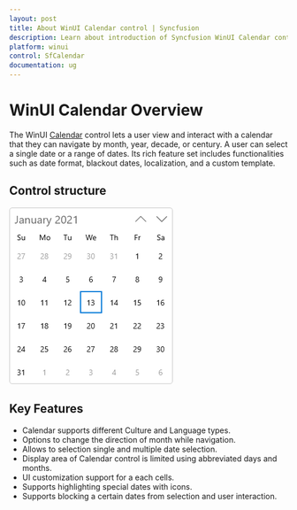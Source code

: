 ```yaml
---
layout: post
title: About WinUI Calendar control | Syncfusion
description: Learn about introduction of Syncfusion WinUI Calendar control and more details.
platform: winui
control: SfCalendar
documentation: ug
---
```


# WinUI Calendar Overview

The WinUI [Calendar](https://help.syncfusion.com/cr/winui/Syncfusion.UI.Xaml.Calendar.SfCalendar.html) control lets a user view and interact with a calendar that they can navigate by month, year, decade, or century. A user can select a single date or a range of dates. Its rich feature set includes functionalities such as date format, blackout dates, localization, and a custom template.

## Control structure

![WinUI Calendar control](Getting-Started_images/overview.png)

## Key Features

* Calendar supports different Culture and Language types.
* Options to change the direction of month while navigation.
* Allows to selection single and multiple date selection.
* Display area of Calendar control is limited using abbreviated days and months.
* UI customization support for a each cells.
* Supports highlighting special dates with icons.
* Supports blocking a certain dates from selection and user interaction.